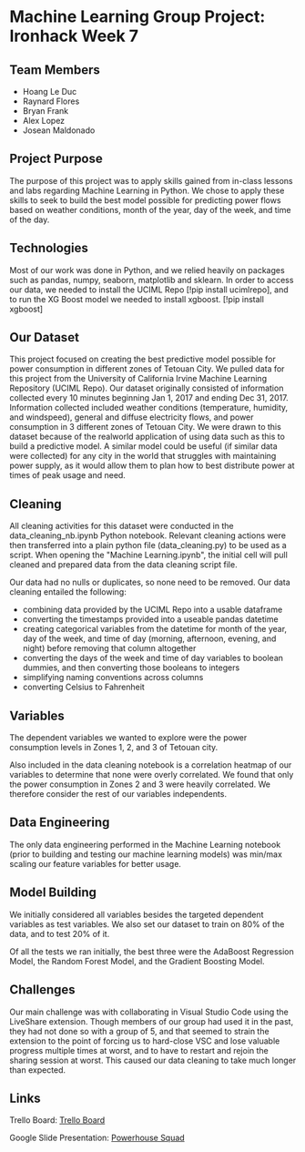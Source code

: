 # Machine Learning Group Project: Ironhack Week 7

## Team Members

- Hoang Le Duc
- Raynard Flores
- Bryan Frank
- Alex Lopez
- Josean Maldonado

## Project Purpose

The purpose of this project was to apply skills gained from in-class lessons and labs regarding Machine Learning in Python. We chose to apply these skills to seek to build the best model possible for predicting power flows based on weather conditions, month of the year, day of the week, and time of the day. 

## Technologies

Most of our work was done in Python, and we relied heavily on packages such as pandas, numpy, seaborn, matplotlib and sklearn. In order to access our data, we needed to install the UCIML Repo [!pip install ucimlrepo], and to run the XG Boost model we needed to install xgboost. [!pip install xgboost]

## Our Dataset

This project focused on creating the best predictive model possible for power consumption in different zones of Tetouan City. We pulled data for this project from the University of California Irvine Machine Learning Repository (UCIML Repo). Our dataset originally consisted of information collected every 10 minutes beginning Jan 1, 2017 and ending Dec 31, 2017. Information collected included weather conditions (temperature, humidity, and windspeed), general and diffuse electricity flows, and power consumption in 3 different zones of Tetouan City. We were drawn to this dataset because of the realworld application of using data such as this to build a predictive model. A similar model could be useful (if similar data were collected) for any city in the world that struggles with maintaining power supply, as it would allow them to plan how to best distribute power at times of peak usage and need. 

## Cleaning 

All cleaning activities for this dataset were conducted in the data_cleaning_nb.ipynb Python notebook. Relevant cleaning actions were then transferred into a plain python file (data_cleaning.py) to be used as a script. When opening the "Machine Learning.ipynb", the initial cell will pull cleaned and prepared data from the data cleaning script file. 

Our data had no nulls or duplicates, so none need to be removed. Our data cleaning entailed the following:
- combining data provided by the UCIML Repo into a usable dataframe
- converting the timestamps provided into a useable pandas datetime
- creating categorical variables from the datetime for month of the year, day of the week, and time of day (morning, afternoon, evening, and night) before removing that column altogether
- converting the days of the week and time of day variables to boolean dummies, and then converting those booleans to integers
- simplifying naming conventions across columns
- converting Celsius to Fahrenheit

## Variables

The dependent variables we wanted to explore were the power consumption levels in Zones 1, 2, and 3 of Tetouan city.

Also included in the data cleaning notebook is a correlation heatmap of our variables to determine that none were overly correlated. We found that only the power consumption in Zones 2 and 3 were heavily correlated. We therefore consider the rest of our variables independents. 

## Data Engineering

The only data engineering performed in the Machine Learning notebook (prior to building and testing our machine learning models) was min/max scaling our feature variables for better usage.

## Model Building

We initially considered all variables besides the targeted dependent variables as test variables. We also set our dataset to train on 80% of the data, and to test 20% of it. 

Of all the tests we ran initially, the best three were the AdaBoost Regression Model, the Random Forest Model, and the Gradient Boosting Model. 

## Challenges

Our main challenge was with collaborating in Visual Studio Code using the LiveShare extension. Though members of our group had used it in the past, they had not done so with a group of 5, and that seemed to strain the extension to the point of forcing us to hard-close VSC and lose valuable progress multiple times at worst, and to have to restart and rejoin the sharing session at worst. This caused our data cleaning to take much longer than expected.

## Links

Trello Board: [Trello Board](https://trello.com/b/1rFRh0YP/powerhouse-squad)

Google Slide Presentation: [Powerhouse Squad](https://docs.google.com/presentation/d/1y_sWiRhllMJiLuo207LJPSRLDRtRdl9Ik0Hi7H3-k4Q/edit?usp=sharing)

